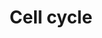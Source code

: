 ---
annotations:
- id: PW:0001317
  parent: regulatory pathway
  type: Pathway Ontology
  value: cell cycle pathway
authors:
- MaintBot
- MartijnVanIersel
- Mkutmon
- LWackers
- L Dupuis
description: (From http://en.wikipedia.org/wiki/Cell_cycle) The cell cycle is the
  series of events that takes place in a cell leading to its division and duplication
  (replication). Regulation of the cell cycle involves processes crucial to the survival
  of a cell, including the detection and repair of genetic damage as well as the prevention
  of uncontrolled cell division. Two key classes of regulatory molecules, cyclins
  and cyclin-dependent kinases (CDKs), determine a cell's progress through the cell
  cycle.
last-edited: 2020-07-01
organisms:
- Danio rerio
redirect_from:
- /index.php/Pathway:WP1393
- /instance/WP1393
- /instance/WP1393_r111031
revision: r111031
schema-jsonld:
- '@context': https://schema.org/
  '@id': https://wikipathways.github.io/pathways/WP1393.html
  '@type': Dataset
  creator:
    '@type': Organization
    name: WikiPathways
  description: (From http://en.wikipedia.org/wiki/Cell_cycle) The cell cycle is the
    series of events that takes place in a cell leading to its division and duplication
    (replication). Regulation of the cell cycle involves processes crucial to the
    survival of a cell, including the detection and repair of genetic damage as well
    as the prevention of uncontrolled cell division. Two key classes of regulatory
    molecules, cyclins and cyclin-dependent kinases (CDKs), determine a cell's progress
    through the cell cycle.
  keywords:
  - CCND3
  - CDH1
  - CDKN1A
  - DKEY-168J9.1
  - GADD45A
  - HDAC7A
  - LOC557486
  - LOC559111
  - MEN
  - MPEG1
  - TGFB1
  - UBE2F
  - abl1
  - atm
  - atr
  - bub1
  - bub1bb
  - bub3
  - ccna1
  - ccna2
  - ccnb1
  - ccnb2
  - ccnd2a
  - ccne
  - ccne2
  - ccnh
  - cdc14b
  - cdc2
  - cdc20
  - cdc25
  - cdc25b
  - cdc45l
  - cdk2
  - cdk4
  - cdk6
  - cdkn1b
  - cdkn2a/b
  - chek1
  - chek2
  - e2f1
  - e2f2
  - e2f3
  - e2f4
  - e2f5
  - ep300a
  - espl1
  - gsk3b
  - hdac1
  - hdac3
  - hdac4
  - hdac6
  - hdac8
  - kitlga
  - kitlgb
  - mad1l1
  - mad2l1
  - mad2l2
  - mcm2
  - mcm3
  - mcm4
  - mcm5
  - mcm6
  - mcm7
  - mdm2
  - orc1
  - orc2
  - orc3
  - orc5
  - orc6l
  - pcna
  - plk1
  - pttg1
  - rb1
  - rbl1
  - si:ch211-195d17.2
  - skp2
  - smad3b
  - smc1a
  - tbc1d8
  - tfdp1a
  - tp53
  - wee1
  - wu:fa96e12
  - ywhag1
  - ywhag2
  - zgc:101602
  - zgc:153369
  - zgc:163016
  - zgc:174506
  - zgc:85772
  license: CC0
  name: Cell cycle
seo: CreativeWork
title: Cell cycle
wpid: WP1393
---